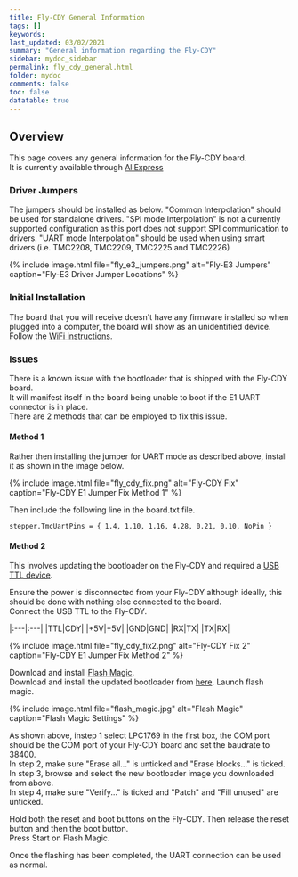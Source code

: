 ```yaml
---
title: Fly-CDY General Information
tags: []
keywords: 
last_updated: 03/02/2021
summary: "General information regarding the Fly-CDY"
sidebar: mydoc_sidebar
permalink: fly_cdy_general.html
folder: mydoc
comments: false
toc: false
datatable: true
---
```


## Overview

This page covers any general information for the Fly-CDY board.  
It is currently available through [AliExpress](https://www.aliexpress.com/item/1005001701631493.html)

### Driver Jumpers

The jumpers should be installed as below. "Common Interpolation" should be used for standalone drivers. "SPI mode Interpolation" is not a currently supported configuration as this port does not support SPI communication to drivers. "UART mode Interpolation" should be used when using smart drivers (i.e. TMC2208, TMC2209, TMC2225 and TMC2226)

{% include image.html file="fly_e3_jumpers.png" alt="Fly-E3 Jumpers" caption="Fly-E3 Driver Jumper Locations" %}

### Initial Installation

The board that you will receive doesn't have any firmware installed so when plugged into a computer, the board will show as an unidentified device.
Follow the [WiFi instructions](fly_cdy_connected_wifi.html).

### Issues

There is a known issue with the bootloader that is shipped with the Fly-CDY board.  
It will manifest itself in the board being unable to boot if the E1 UART connector is in place.  
There are 2 methods that can be employed to fix this issue.  

#### Method 1

Rather then installing the jumper for UART mode as described above, install it as shown in the image below.  

{% include image.html file="fly_cdy_fix.png" alt="Fly-CDY Fix" caption="Fly-CDY E1 Jumper Fix Method 1" %}

Then include the following line in the board.txt file.  
```
stepper.TmcUartPins = { 1.4, 1.10, 1.16, 4.28, 0.21, 0.10, NoPin }
```  

#### Method 2

This involves updating the bootloader on the Fly-CDY and required a [USB TTL device](https://www.amazon.co.uk/dp/B00AFRXKFU/ref=cm_sw_em_r_mt_dp_2D8VTXSMW5DWXBT7F9GN).  

Ensure the power is disconnected from your Fly-CDY although ideally, this should be done with nothing else connected to the board.  
Connect the USB TTL to the Fly-CDY.  

<div class="datatable-begin"></div>

|:---|:---|
|TTL|CDY|
|+5V|+5V|
|GND|GND|
|RX|TX|
|TX|RX|

<div class="datatable-end"></div>

{% include image.html file="fly_cdy_fix2.png" alt="Fly-CDY Fix 2" caption="Fly-CDY E1 Jumper Fix Method 2" %}

Download and install [Flash Magic](https://www.flashmagictool.com/download.html&d=10.90/FlashMagic.exe).  
Download and install the updated bootloader from [here](https://github.com/FLYmaker/FLY-CDY/blob/master/Bootloader/CDY_bootloader.hex).
Launch flash magic. 

{% include image.html file="flash_magic.jpg" alt="Flash Magic" caption="Flash Magic Settings" %}

As shown above, instep 1 select LPC1769 in the first box, the COM port should be the COM port of your Fly-CDY board and set the baudrate to 38400.  
In step 2, make sure "Erase all..." is unticked and "Erase blocks..." is ticked.  
In step 3, browse and select the new bootloader image you downloaded from above.  
In step 4, make sure "Verify..." is ticked and "Patch" and "Fill unused" are unticked.  

Hold both the reset and boot buttons on the Fly-CDY. Then release the reset button and then the boot button.  
Press Start on Flash Magic.  

Once the flashing has been completed, the UART connection can be used as normal.